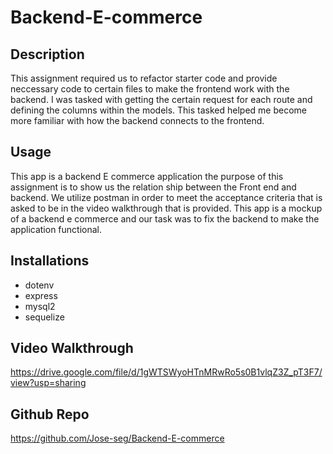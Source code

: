 # Backend-E-commerce

## Description
This assignment required us to refactor starter code and provide neccessary code to certain files to make the frontend work with the backend. I was tasked with getting the certain request for each route and defining the columns within the models. This tasked helped me become more familiar with how the backend connects to the frontend.

## Usage
This app is a backend E commerce application the purpose of this assignment is to show us the relation ship between the Front end and backend. We utilize postman in order to meet the acceptance criteria that is asked to be in the video walkthrough that is provided. This app is a mockup of a backend e commerce and our task was to fix the backend to make the application functional.

## Installations
- dotenv
- express
- mysql2
- sequelize

## Video Walkthrough
https://drive.google.com/file/d/1gWTSWyoHTnMRwRo5s0B1vlqZ3Z_pT3F7/view?usp=sharing

## Github Repo
https://github.com/Jose-seg/Backend-E-commerce
